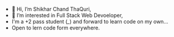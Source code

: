 - 👋 Hi, I’m Shikhar Chand ThaQuri,
- 👀 I’m interested in Full Stack Web Devoeloper,
- I'm a +2 pass student (*_*) and forward to learn code on my own...
- Open to lern code form everywhere.


<!---
ShikharThaQuri/ShikharThaQuri is a ✨ special ✨ repository because its `README.md` (this file) appears on your GitHub profile.
You can click the Preview link to take a look at your changes.
--->
